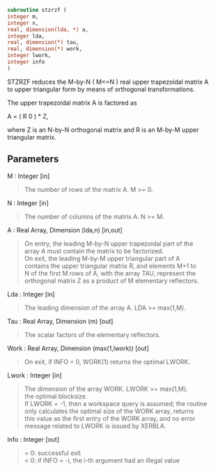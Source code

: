 ```fortran  
subroutine stzrzf (  
integer m,  
integer n,  
real, dimension(lda, *) a,  
integer lda,  
real, dimension(*) tau,  
real, dimension(*) work,  
integer lwork,  
integer info  
)  
```  
  
STZRZF reduces the M-by-N ( M<=N ) real upper trapezoidal matrix A  
to upper triangular form by means of orthogonal transformations.  
  
The upper trapezoidal matrix A is factored as  
  
A = ( R  0 ) * Z,  
  
where Z is an N-by-N orthogonal matrix and R is an M-by-M upper  
triangular matrix.  
  
## Parameters  
M : Integer [in]  
> The number of rows of the matrix A.  M >= 0.  
  
N : Integer [in]  
> The number of columns of the matrix A.  N >= M.  
  
A : Real Array, Dimension (lda,n) [in,out]  
> On entry, the leading M-by-N upper trapezoidal part of the  
> array A must contain the matrix to be factorized.  
> On exit, the leading M-by-M upper triangular part of A  
> contains the upper triangular matrix R, and elements M+1 to  
> N of the first M rows of A, with the array TAU, represent the  
> orthogonal matrix Z as a product of M elementary reflectors.  
  
Lda : Integer [in]  
> The leading dimension of the array A.  LDA >= max(1,M).  
  
Tau : Real Array, Dimension (m) [out]  
> The scalar factors of the elementary reflectors.  
  
Work : Real Array, Dimension (max(1,lwork)) [out]  
> On exit, if INFO = 0, WORK(1) returns the optimal LWORK.  
  
Lwork : Integer [in]  
> The dimension of the array WORK.  LWORK >= max(1,M).  
> the optimal blocksize.  
> If LWORK = -1, then a workspace query is assumed; the routine  
> only calculates the optimal size of the WORK array, returns  
> this value as the first entry of the WORK array, and no error  
> message related to LWORK is issued by XERBLA.  
  
Info : Integer [out]  
> = 0:  successful exit  
> < 0:  if INFO = -i, the i-th argument had an illegal value  
  
